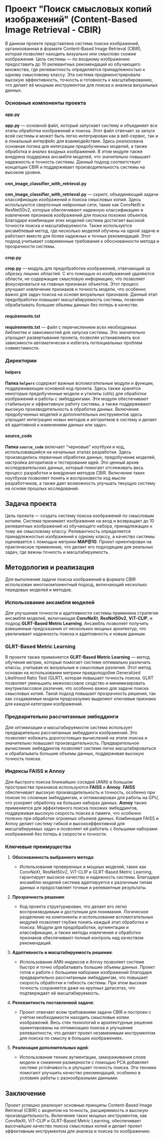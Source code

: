 # Проект "Поиск смысловых копий изображений" (Content-Based Image Retrieval - CBIR)

В данном проекте представлена система поиска изображений, организованная в формате Content-Based Image Retrieval (CBIR), которая позволяет находить визуально или смыслово схожие изображения. Цель системы — по входному изображению предоставить до 10 релевантных рекомендаций из обучающего множества, где релевантность определяется принадлежностью к одному смысловому классу. Эта система продемонстрировала высокую эффективность, точность и готовность к масштабированию, что делает её мощным инструментом для поиска и анализа визуальных данных.

### Основные компоненты проекта

#### app.py
**app.py** — основной файл, который запускает систему и объединяет все этапы обработки изображений и поиска. Этот файл отвечает за запуск всей системы и может быть легко интегрирован как в веб-сервис, так и в локальный интерфейс для взаимодействия. Здесь реализована основная логика для интеграции предобученных моделей, а также обработка и анализ входных изображений. В этом модуле также внедрена поддержка ансамбля моделей, что значительно повышает надежность и точность системы. Данный подход соответствует концепции CBIR и поддерживает производительность системы на высоком уровне.

#### cnn_image_classifier_with_retrieval.py
**cnn_image_classifier_with_retrieval.py** — скрипт, объединяющий задачи классификации изображений и поиска смысловых копий. Здесь используются сверточные нейронные сети, такие как ConvNeXt и ResNet50v2, которые обеспечивают надежную классификацию и извлечение признаков изображений для поиска похожих объектов. Благодаря комбинации этих моделей система достигает высокой точности поиска и масштабируемости. Также используется ансамблевый метод, где несколько моделей обучены на одной задаче и работают вместе для более надежных и точных рекомендаций. Этот подход учитывает современные требования к обоснованности метода и прозрачности системы.

#### crop.py
**crop.py** — модуль для предобработки изображений, отвечающий за обрезку лишних областей. С его помощью из изображений удаляются области, не содержащие смысловую информацию, что позволяет фокусироваться на главных признаках объектов. Этот процесс улучшает извлечение признаков и точность модели, что особенно важно для задач поиска на основе визуальных признаков. Данный этап предобработки повышает масштабируемость системы, позволяя обрабатывать большие объемы данных без потерь в качестве.

#### requirements.txt
**requirements.txt** — файл с перечислением всех необходимых библиотек и зависимостей для запуска системы. Это значительно упрощает развертывание проекта, позволяя устанавливать все зависимости автоматически и избегать потенциальных проблем совместимости.

### Директории

#### helpers
**Папка `helpers`** содержит важные вспомогательные модули и функции, поддерживающие основной код проекта. Здесь также хранятся некоторые предобученные модели и утилиты (utils) для обработки изображений и работы с эмбеддингами. Эти модули обеспечивают стабильную и эффективную работу системы, а также поддерживают высокую производительность в обработке данных. Включение предобученных моделей и дополнительных инструментов здесь упрощает интеграцию новых методов и алгоритмов в систему и делает её адаптивной к изменениям данных или задач.

#### source_code
**Папка `source_code`** включает "черновые" ноутбуки и код, использовавшийся на начальных этапах разработки. Здесь производились первичные обработки данных, предобучение моделей, настройка алгоритмов и тестирование идей. Это ценный архив исследовательских данных, который помогает отслеживать весь процесс разработки и внедрения методов CBIR. Включение таких ноутбуков позволяет понять и воспроизвести ход мысли разработчиков, а также дает возможность улучшать текущую систему на основе прошлых исследований.

## Задача проекта

Цель проекта — создать систему поиска изображений по смысловым копиям. Система принимает изображение на вход и возвращает до 10 релевантных изображений из обучающего набора, принадлежащих к тому же смысловому классу. Релевантность определяется принадлежностью изображений к одному классу, а качество системы оценивается с помощью метрики **MAP@10**. Проект ориентирован на практическое применение, что делает его подходящим для реальных задач, где важны точность и масштабируемость.

## Методология и реализация

Для выполнения задачи поиска изображений в формате CBIR использован многокомпонентный подход, включающий несколько передовых моделей и методов.

### Использование ансамбля моделей

Для улучшения точности и адаптивности системы применена стратегия ансамбля моделей, включающая **ConvNeXt**, **ResNet50v2**, **ViT-CLIP**, и подход **GLRT-Based Metric Learning**. Ансамбль позволяет получить взвешенные предсказания от нескольких мощных архитектур, что увеличивает надежность поиска и адаптивность к новым данным.

### GLRT-Based Metric Learning

В проекте также применяется **GLRT-Based Metric Learning** — метод обучения метрик, который помогает системе оптимально различать классы, учитывая их визуальные и смысловые различия. Этот метод основан на использовании метрики правдоподобия Generalized Likelihood Ratio Test (GLRT), которая повышает точность поиска. GLRT позволяет уменьшить межклассовое сходство и минимизировать внутриклассовое различие, что особенно важно для задачи поиска смысловых копий. Такой подход повышает прозрачность решения, так как создаваемые модели предсказуемо выделяют ключевые признаки для каждой категории изображений.

### Предварительно рассчитанные эмбеддинги

Для оптимизации и масштабируемости система использует предварительно рассчитанные эмбеддинги изображений. Это позволяет избежать дорогостоящих вычислений на этапе поиска и значительно повышает производительность. Предварительное вычисление эмбеддингов позволяет системе легко масштабироваться и обрабатывать большие объемы данных, поддерживая высокую точность поиска.

### Индексы FAISS и Annoy

Для быстрого поиска ближайших соседей (ANN) в большом пространстве признаков используются **FAISS** и **Annoy**. **FAISS** обеспечивает высокую производительность и точность, особенно при поиске по сложным эмбеддингам, и оптимизирован для работы на GPU, что ускоряет обработку на больших наборах данных. **Annoy** также применяется для эффективного поиска похожих эмбеддингов, поддерживая высокую скорость поиска в памяти, что особенно полезно при обработке огромных объемов данных. Комбинация FAISS и Annoy делает систему гибкой и высокоэффективной для масштабируемых задач и позволяет ей работать с большими наборами изображений без потерь в скорости и точности.

### Ключевые преимущества

1. **Обоснованность выбранного метода**:
   - Использование проверенных и мощных моделей, таких как ConvNeXt, ResNet50v2, ViT-CLIP и GLRT-Based Metric Learning, гарантирует высокое качество и надежность системы. Благодаря ансамблю моделей система адаптируется к различным типам данных и предоставляет точные и релевантные результаты.

2. **Прозрачность решения**:
   - Код проекта структурирован, что делает его легко воспроизводимым и доступным для понимания. Логическое разделение на компоненты и использование вспомогательных модулей позволяет глубже понять каждый этап обработки и поиска. Модули для предобработки, аугментации и классификации, а также методы извлечения и обработки признаков обеспечивают полный контроль над качеством рекомендаций.

3. **Адаптивность и масштабируемость решения**:
   - Использование ANN-индексов и Annoy позволяет системе быстро и точно обрабатывать большие объемы данных. Проект готов к работе с большими наборами изображений благодаря предварительно рассчитанным эмбеддингам, что повышает скорость обработки и гибкость системы. При этом высокая точность сохраняется даже на крупных датасетах, что подтверждает её масштабируемость.

4. **Релевантность поставленной задаче**:
   - Проект отвечает всем требованиям задачи CBIR и построен с учётом необходимости находить смысловые копии изображений. Весь стек технологий и архитектурные решения ориентированы на оптимизацию поиска и улучшение релевантности, что делает проект незаменимым инструментом для поиска по смыслу в больших изображениях.

5. **Реализация дополнительных идей**:
   - Использование техник аугментации, замораживания слоев модели и снижения размерности с помощью PCA добавляет системе устойчивость и улучшает точность поиска. Эти техники помогают улучшить качество рекомендаций, особенно в условиях работы с разнообразными данными.

## Заключение

Проект успешно реализует основные принципы Content-Based Image Retrieval (CBIR) с акцентом на точность, расширяемость и высокую производительность. Включение таких мощных инструментов, как ConvNeXt, ViT-CLIP и GLRT-Based Metric Learning, обеспечивает высочайшее качество поиска смысловых копий и делает проект эффективным инструментом для анализа и поиска по изображению.
